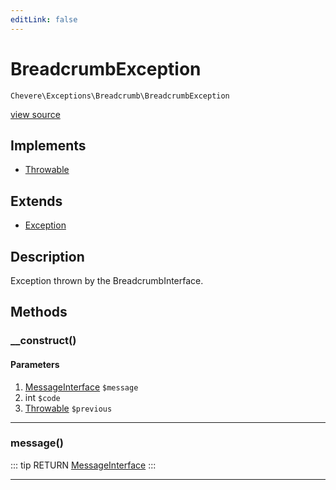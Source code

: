 ```yaml
---
editLink: false
---
```


# BreadcrumbException

`Chevere\Exceptions\Breadcrumb\BreadcrumbException`

[view source](https://github.com/chevere/chevere/blob/master/exceptions/Breadcrumb/BreadcrumbException.php)

## Implements

- [Throwable](https://www.php.net/manual/class.throwable)

## Extends

- [Exception](../Core/Exception.md)

## Description

Exception thrown by the BreadcrumbInterface.

## Methods

### __construct()

#### Parameters

1. [MessageInterface](../../Interfaces/Message/MessageInterface.md) `$message`
2. int `$code`
3. [Throwable](https://www.php.net/manual/class.throwable) `$previous`

---

### message()

::: tip RETURN
[MessageInterface](../../Interfaces/Message/MessageInterface.md)
:::

---
